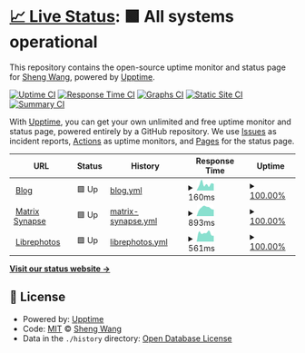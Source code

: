 # [📈 Live Status](https://a64.work): <!--live status--> **🟩 All systems operational**

This repository contains the open-source uptime monitor and status page for [Sheng Wang](https://a64.work), powered by [Upptime](https://github.com/upptime/upptime).

[![Uptime CI](https://github.com/wakira/my-upptime/workflows/Uptime%20CI/badge.svg)](https://github.com/wakira/my-upptime/actions?query=workflow%3A%22Uptime+CI%22)
[![Response Time CI](https://github.com/wakira/my-upptime/workflows/Response%20Time%20CI/badge.svg)](https://github.com/wakira/my-upptime/actions?query=workflow%3A%22Response+Time+CI%22)
[![Graphs CI](https://github.com/wakira/my-upptime/workflows/Graphs%20CI/badge.svg)](https://github.com/wakira/my-upptime/actions?query=workflow%3A%22Graphs+CI%22)
[![Static Site CI](https://github.com/wakira/my-upptime/workflows/Static%20Site%20CI/badge.svg)](https://github.com/wakira/my-upptime/actions?query=workflow%3A%22Static+Site+CI%22)
[![Summary CI](https://github.com/wakira/my-upptime/workflows/Summary%20CI/badge.svg)](https://github.com/wakira/my-upptime/actions?query=workflow%3A%22Summary+CI%22)

With [Upptime](https://upptime.js.org), you can get your own unlimited and free uptime monitor and status page, powered entirely by a GitHub repository. We use [Issues](https://github.com/wakira/my-upptime/issues) as incident reports, [Actions](https://github.com/wakira/my-upptime/actions) as uptime monitors, and [Pages](https://a64.work) for the status page.

<!--start: status pages-->
<!-- This summary is generated by Upptime (https://github.com/upptime/upptime) -->
<!-- Do not edit this manually, your changes will be overwritten -->
<!-- prettier-ignore -->
| URL | Status | History | Response Time | Uptime |
| --- | ------ | ------- | ------------- | ------ |
| <img alt="" src="https://favicons.githubusercontent.com/a64.work" height="13"> [Blog](https://a64.work) | 🟩 Up | [blog.yml](https://github.com/wakira/my-upptime/commits/HEAD/history/blog.yml) | <details><summary><img alt="Response time graph" src="./graphs/blog/response-time-week.png" height="20"> 160ms</summary><br><a href="https://status.a64.work/history/blog"><img alt="Response time 269" src="https://img.shields.io/endpoint?url=https%3A%2F%2Fraw.githubusercontent.com%2Fwakira%2Fmy-upptime%2FHEAD%2Fapi%2Fblog%2Fresponse-time.json"></a><br><a href="https://status.a64.work/history/blog"><img alt="24-hour response time 113" src="https://img.shields.io/endpoint?url=https%3A%2F%2Fraw.githubusercontent.com%2Fwakira%2Fmy-upptime%2FHEAD%2Fapi%2Fblog%2Fresponse-time-day.json"></a><br><a href="https://status.a64.work/history/blog"><img alt="7-day response time 160" src="https://img.shields.io/endpoint?url=https%3A%2F%2Fraw.githubusercontent.com%2Fwakira%2Fmy-upptime%2FHEAD%2Fapi%2Fblog%2Fresponse-time-week.json"></a><br><a href="https://status.a64.work/history/blog"><img alt="30-day response time 174" src="https://img.shields.io/endpoint?url=https%3A%2F%2Fraw.githubusercontent.com%2Fwakira%2Fmy-upptime%2FHEAD%2Fapi%2Fblog%2Fresponse-time-month.json"></a><br><a href="https://status.a64.work/history/blog"><img alt="1-year response time 269" src="https://img.shields.io/endpoint?url=https%3A%2F%2Fraw.githubusercontent.com%2Fwakira%2Fmy-upptime%2FHEAD%2Fapi%2Fblog%2Fresponse-time-year.json"></a></details> | <details><summary><a href="https://status.a64.work/history/blog">100.00%</a></summary><a href="https://status.a64.work/history/blog"><img alt="All-time uptime 99.84%" src="https://img.shields.io/endpoint?url=https%3A%2F%2Fraw.githubusercontent.com%2Fwakira%2Fmy-upptime%2FHEAD%2Fapi%2Fblog%2Fuptime.json"></a><br><a href="https://status.a64.work/history/blog"><img alt="24-hour uptime 100.00%" src="https://img.shields.io/endpoint?url=https%3A%2F%2Fraw.githubusercontent.com%2Fwakira%2Fmy-upptime%2FHEAD%2Fapi%2Fblog%2Fuptime-day.json"></a><br><a href="https://status.a64.work/history/blog"><img alt="7-day uptime 100.00%" src="https://img.shields.io/endpoint?url=https%3A%2F%2Fraw.githubusercontent.com%2Fwakira%2Fmy-upptime%2FHEAD%2Fapi%2Fblog%2Fuptime-week.json"></a><br><a href="https://status.a64.work/history/blog"><img alt="30-day uptime 100.00%" src="https://img.shields.io/endpoint?url=https%3A%2F%2Fraw.githubusercontent.com%2Fwakira%2Fmy-upptime%2FHEAD%2Fapi%2Fblog%2Fuptime-month.json"></a><br><a href="https://status.a64.work/history/blog"><img alt="1-year uptime 99.84%" src="https://img.shields.io/endpoint?url=https%3A%2F%2Fraw.githubusercontent.com%2Fwakira%2Fmy-upptime%2FHEAD%2Fapi%2Fblog%2Fuptime-year.json"></a></details>
| <img alt="" src="https://favicons.githubusercontent.com/matrix.a64.work" height="13"> [Matrix Synapse](https://matrix.a64.work) | 🟩 Up | [matrix-synapse.yml](https://github.com/wakira/my-upptime/commits/HEAD/history/matrix-synapse.yml) | <details><summary><img alt="Response time graph" src="./graphs/matrix-synapse/response-time-week.png" height="20"> 893ms</summary><br><a href="https://status.a64.work/history/matrix-synapse"><img alt="Response time 829" src="https://img.shields.io/endpoint?url=https%3A%2F%2Fraw.githubusercontent.com%2Fwakira%2Fmy-upptime%2FHEAD%2Fapi%2Fmatrix-synapse%2Fresponse-time.json"></a><br><a href="https://status.a64.work/history/matrix-synapse"><img alt="24-hour response time 946" src="https://img.shields.io/endpoint?url=https%3A%2F%2Fraw.githubusercontent.com%2Fwakira%2Fmy-upptime%2FHEAD%2Fapi%2Fmatrix-synapse%2Fresponse-time-day.json"></a><br><a href="https://status.a64.work/history/matrix-synapse"><img alt="7-day response time 893" src="https://img.shields.io/endpoint?url=https%3A%2F%2Fraw.githubusercontent.com%2Fwakira%2Fmy-upptime%2FHEAD%2Fapi%2Fmatrix-synapse%2Fresponse-time-week.json"></a><br><a href="https://status.a64.work/history/matrix-synapse"><img alt="30-day response time 867" src="https://img.shields.io/endpoint?url=https%3A%2F%2Fraw.githubusercontent.com%2Fwakira%2Fmy-upptime%2FHEAD%2Fapi%2Fmatrix-synapse%2Fresponse-time-month.json"></a><br><a href="https://status.a64.work/history/matrix-synapse"><img alt="1-year response time 829" src="https://img.shields.io/endpoint?url=https%3A%2F%2Fraw.githubusercontent.com%2Fwakira%2Fmy-upptime%2FHEAD%2Fapi%2Fmatrix-synapse%2Fresponse-time-year.json"></a></details> | <details><summary><a href="https://status.a64.work/history/matrix-synapse">100.00%</a></summary><a href="https://status.a64.work/history/matrix-synapse"><img alt="All-time uptime 93.38%" src="https://img.shields.io/endpoint?url=https%3A%2F%2Fraw.githubusercontent.com%2Fwakira%2Fmy-upptime%2FHEAD%2Fapi%2Fmatrix-synapse%2Fuptime.json"></a><br><a href="https://status.a64.work/history/matrix-synapse"><img alt="24-hour uptime 100.00%" src="https://img.shields.io/endpoint?url=https%3A%2F%2Fraw.githubusercontent.com%2Fwakira%2Fmy-upptime%2FHEAD%2Fapi%2Fmatrix-synapse%2Fuptime-day.json"></a><br><a href="https://status.a64.work/history/matrix-synapse"><img alt="7-day uptime 100.00%" src="https://img.shields.io/endpoint?url=https%3A%2F%2Fraw.githubusercontent.com%2Fwakira%2Fmy-upptime%2FHEAD%2Fapi%2Fmatrix-synapse%2Fuptime-week.json"></a><br><a href="https://status.a64.work/history/matrix-synapse"><img alt="30-day uptime 100.00%" src="https://img.shields.io/endpoint?url=https%3A%2F%2Fraw.githubusercontent.com%2Fwakira%2Fmy-upptime%2FHEAD%2Fapi%2Fmatrix-synapse%2Fuptime-month.json"></a><br><a href="https://status.a64.work/history/matrix-synapse"><img alt="1-year uptime 93.38%" src="https://img.shields.io/endpoint?url=https%3A%2F%2Fraw.githubusercontent.com%2Fwakira%2Fmy-upptime%2FHEAD%2Fapi%2Fmatrix-synapse%2Fuptime-year.json"></a></details>
| <img alt="" src="https://favicons.githubusercontent.com/photos.a64.work" height="13"> [Librephotos](https://photos.a64.work) | 🟩 Up | [librephotos.yml](https://github.com/wakira/my-upptime/commits/HEAD/history/librephotos.yml) | <details><summary><img alt="Response time graph" src="./graphs/librephotos/response-time-week.png" height="20"> 561ms</summary><br><a href="https://status.a64.work/history/librephotos"><img alt="Response time 524" src="https://img.shields.io/endpoint?url=https%3A%2F%2Fraw.githubusercontent.com%2Fwakira%2Fmy-upptime%2FHEAD%2Fapi%2Flibrephotos%2Fresponse-time.json"></a><br><a href="https://status.a64.work/history/librephotos"><img alt="24-hour response time 602" src="https://img.shields.io/endpoint?url=https%3A%2F%2Fraw.githubusercontent.com%2Fwakira%2Fmy-upptime%2FHEAD%2Fapi%2Flibrephotos%2Fresponse-time-day.json"></a><br><a href="https://status.a64.work/history/librephotos"><img alt="7-day response time 561" src="https://img.shields.io/endpoint?url=https%3A%2F%2Fraw.githubusercontent.com%2Fwakira%2Fmy-upptime%2FHEAD%2Fapi%2Flibrephotos%2Fresponse-time-week.json"></a><br><a href="https://status.a64.work/history/librephotos"><img alt="30-day response time 575" src="https://img.shields.io/endpoint?url=https%3A%2F%2Fraw.githubusercontent.com%2Fwakira%2Fmy-upptime%2FHEAD%2Fapi%2Flibrephotos%2Fresponse-time-month.json"></a><br><a href="https://status.a64.work/history/librephotos"><img alt="1-year response time 524" src="https://img.shields.io/endpoint?url=https%3A%2F%2Fraw.githubusercontent.com%2Fwakira%2Fmy-upptime%2FHEAD%2Fapi%2Flibrephotos%2Fresponse-time-year.json"></a></details> | <details><summary><a href="https://status.a64.work/history/librephotos">100.00%</a></summary><a href="https://status.a64.work/history/librephotos"><img alt="All-time uptime 93.38%" src="https://img.shields.io/endpoint?url=https%3A%2F%2Fraw.githubusercontent.com%2Fwakira%2Fmy-upptime%2FHEAD%2Fapi%2Flibrephotos%2Fuptime.json"></a><br><a href="https://status.a64.work/history/librephotos"><img alt="24-hour uptime 100.00%" src="https://img.shields.io/endpoint?url=https%3A%2F%2Fraw.githubusercontent.com%2Fwakira%2Fmy-upptime%2FHEAD%2Fapi%2Flibrephotos%2Fuptime-day.json"></a><br><a href="https://status.a64.work/history/librephotos"><img alt="7-day uptime 100.00%" src="https://img.shields.io/endpoint?url=https%3A%2F%2Fraw.githubusercontent.com%2Fwakira%2Fmy-upptime%2FHEAD%2Fapi%2Flibrephotos%2Fuptime-week.json"></a><br><a href="https://status.a64.work/history/librephotos"><img alt="30-day uptime 100.00%" src="https://img.shields.io/endpoint?url=https%3A%2F%2Fraw.githubusercontent.com%2Fwakira%2Fmy-upptime%2FHEAD%2Fapi%2Flibrephotos%2Fuptime-month.json"></a><br><a href="https://status.a64.work/history/librephotos"><img alt="1-year uptime 93.38%" src="https://img.shields.io/endpoint?url=https%3A%2F%2Fraw.githubusercontent.com%2Fwakira%2Fmy-upptime%2FHEAD%2Fapi%2Flibrephotos%2Fuptime-year.json"></a></details>

<!--end: status pages-->

[**Visit our status website →**](https://a64.work)

## 📄 License

- Powered by: [Upptime](https://github.com/upptime/upptime)
- Code: [MIT](./LICENSE) © [Sheng Wang](https://a64.work)
- Data in the `./history` directory: [Open Database License](https://opendatacommons.org/licenses/odbl/1-0/)
